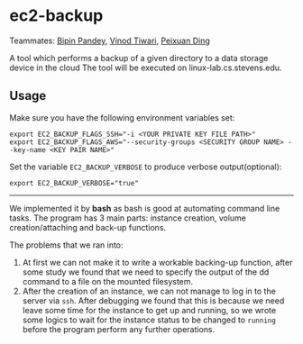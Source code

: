 # ec2-backup

Teammates: [Bipin Pandey](https://github.com/securient/ec2-backup/commits/master?author=Bipin007), [Vinod Tiwari](https://github.com/securient/ec2-backup/commits/master?author=securient), [Peixuan Ding](https://github.com/securient/ec2-backup/commits/master?author=dinever)

A tool which performs a backup of a given directory to a data storage device in the cloud
The tool will be executed on linux-lab.cs.stevens.edu.

## Usage

Make sure you have the following environment variables set:

    export EC2_BACKUP_FLAGS_SSH="-i <YOUR PRIVATE KEY FILE PATH>"
    export EC2_BACKUP_FLAGS_AWS="--security-groups <SECURITY GROUP NAME> --key-name <KEY PAIR NAME>"

Set the variable `EC2_BACKUP_VERBOSE` to produce verbose output(optional):


    export EC2_BACKUP_VERBOSE="true"

---

We implemented it by **bash** as bash is good at automating command line tasks. The program has 3 main parts: instance creation, volume creation/attaching and back-up functions.

The problems that we ran into:

1. At first we can not make it to write a workable backing-up function, after some study we found that we need to specify the output of the dd command to a file on the mounted filesystem.
2. After the creation of an instance, we can not manage to log in to the server via `ssh`. After debugging we found that this is because we need leave some time for the instance to get up and running, so we wrote some logics to wait for the instance status to be changed to `running` before the program perform any further operations.
